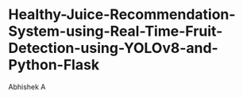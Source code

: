 # Healthy-Juice-Recommendation-System-using-Real-Time-Fruit-Detection-using-YOLOv8-and-Python-Flask
Abhishek A
